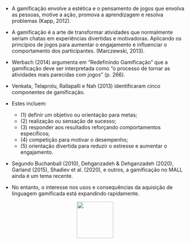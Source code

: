 * A gamificação envolve a estética e o pensamento de jogos que envolva as pessoas, motive a ação, promova a aprendizagem e resolva problemas (Kapp, 2012).

* A gamificação é a arte de transformar atividades que normalmente seriam chatas em experiências divertidas e motivadoras. Aplicando os princípios de jogos para aumentar o engajamento e influenciar o comportamento dos participantes. (Marczewski, 2013).

* Werbach (2014) argumenta em “Redefinindo Gamificação” que a gamificação deve ser interpretada como “o processo de tornar as atividades mais parecidas com jogos” (p. 266).

* Venkata, Telaprolu, Rallapalli e Nah (2013) identificaram cinco componentes de gamificação.
* Estes incluem:
  * (1) definir um objetivo ou orientação para metas;
  * (2) realização ou sensação de sucesso;
  * (3) responder aos resultados reforçando comportamentos específicos;
  * (4) competição para motivar o desempenho;
  * (5) orientação divertida para reduzir o estresse e aumentar o engajamento.

* Segundo Buchanball (2010), Dehganzadeh & Dehganzadeh (2020), Garland (2015), Shadiev et al. (2020), e outros, a gamificação no MALL ainda é um tema recente. 

* No entanto, o interesse nos usos e consequências da aquisição de linguagem gamificada está expandindo rapidamente.

<div align="center">
    <img src="https://github.com/user-attachments/assets/aaff5193-d486-4360-a723-b018a0e302c6" alt="" height="100">
</div> 
